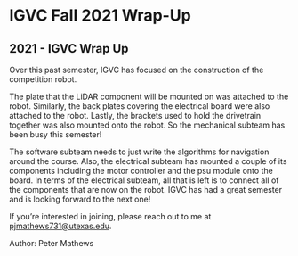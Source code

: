 # IGVC Fall 2021 Wrap-Up
## 2021 - IGVC Wrap Up

Over this past semester, IGVC has focused on the construction of the competition robot.

The plate that the LiDAR component will be mounted on was attached to the robot. Similarly, the back plates covering the electrical board were also attached to the robot. Lastly, the brackets used to hold the drivetrain together was also mounted onto the robot. So the mechanical subteam has been busy this semester! 

The software subteam needs to just write the algorithms for navigation around the course. Also, the electrical subteam has mounted a couple of its components including the motor controller and the psu module onto the board. In terms of the electrical subteam, all that is left is to connect all of the components that are now on the robot. IGVC has had a great semester and is looking forward to the next one! 

If you’re interested in joining, please reach out to me at [pjmathews731@utexas.edu](mailto:pjmathews731@utexas.edu).

Author: Peter Mathews